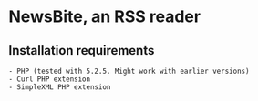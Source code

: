 # NewsBite, an RSS reader
## Installation requirements
    - PHP (tested with 5.2.5. Might work with earlier versions)
    - Curl PHP extension
    - SimpleXML PHP extension
